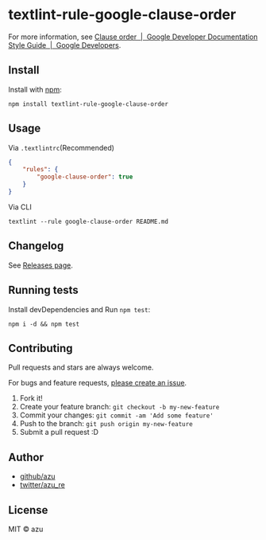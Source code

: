 # textlint-rule-google-clause-order

For more information, see [Clause order  |  Google Developer Documentation Style Guide  |  Google Developers](https://developers.google.com/style/clause-order "Clause order  |  Google Developer Documentation Style Guide  |  Google Developers").

## Install

Install with [npm](https://www.npmjs.com/):

    npm install textlint-rule-google-clause-order

## Usage

Via `.textlintrc`(Recommended)

```json
{
    "rules": {
        "google-clause-order": true
    }
}
```

Via CLI

```
textlint --rule google-clause-order README.md
```


## Changelog

See [Releases page](https://github.com/textlint-rule/textlint-rule-preset-google/releases).

## Running tests

Install devDependencies and Run `npm test`:

    npm i -d && npm test

## Contributing

Pull requests and stars are always welcome.

For bugs and feature requests, [please create an issue](https://github.com/textlint-rule/textlint-rule-preset-google/issues).

1. Fork it!
2. Create your feature branch: `git checkout -b my-new-feature`
3. Commit your changes: `git commit -am 'Add some feature'`
4. Push to the branch: `git push origin my-new-feature`
5. Submit a pull request :D

## Author

- [github/azu](https://github.com/azu)
- [twitter/azu_re](https://twitter.com/azu_re)

## License

MIT © azu
